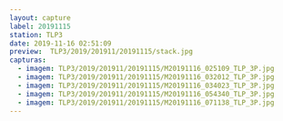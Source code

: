 ```yaml
---
layout: capture
label: 20191115
station: TLP3
date: 2019-11-16 02:51:09
preview:  TLP3/2019/201911/20191115/stack.jpg
capturas:
  - imagem: TLP3/2019/201911/20191115/M20191116_025109_TLP_3P.jpg
  - imagem: TLP3/2019/201911/20191115/M20191116_032012_TLP_3P.jpg
  - imagem: TLP3/2019/201911/20191115/M20191116_034023_TLP_3P.jpg
  - imagem: TLP3/2019/201911/20191115/M20191116_054340_TLP_3P.jpg
  - imagem: TLP3/2019/201911/20191115/M20191116_071138_TLP_3P.jpg
---
```

